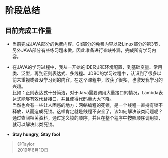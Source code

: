 # 阶段总结

## 目前完成工作量
- 当前完成JAVA部分的免费内容、Git部分的免费内容以及Linux部分的第3节，另外JAVA部分有些练习题未做。因此准备进行查缺补漏，完成所有学习内容。

- 在JAVA的学习过程中，我从一开始的IDE及JRE环境配置，到基础变量、常用类、泛型，再到正则表达式、多线程、JDBC的学习过程中，认识到了很多以前未重视或者没学习到的内容。在这个课程中，收获了很多，也激发我学习的兴趣。  
比如：正则表达式十分简洁，对于Java需要调用大量接口的情况，Lambda表达式能够有效代替接口，并且使得代码量大大下降。  
当然也会有一些让人困惑的地方：网络编程的死锁，是一个线程一直持有锁不释放，从而造成死锁。这样肯定就是线程不安全了，该如何解决该类问题呢？通过查阅相关资料，通过定义锁的顺序，并且在整个程序中按照顺序调用锁，就可以解决此类死锁。


- **Stay hungry, Stay fool**

> @Taylor   
> 2019年6月10日